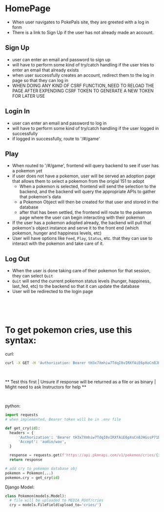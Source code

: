 # HomePage
- When user navigates to PokePals site, they are greeted with a log in form
- There is a link to Sign Up if the user has not already made an account.

## Sign Up
- user can enter an email and password to sign up
- will have to perform some kind of try/catch handling if the user tries to enter an email that already exists
- when user successfully creates an account, redirect them to the log in page so that they can log in
- WHEN DOING ANY KIND OF CSRF FUNCTION, NEED TO RELOAD THE PAGE AFTER EXPENDING CSRF TOKEN TO GENERATE A NEW TOKEN FOR LATER USE

## Login In
- user can enter an email and password to log in
- will have to perform some kind of try/catch handling if the user logged in successfully
- if logged in successfully, route to '/#/game'

## Play
- When routed to '/#/game', frontend will query backend to see if user has a pokemon yet
- if user does not have a pokemon, user will be served an adoption page that allows them to select a pokemon from the origial 151 to adopt
  - When a pokemon is selected, frontend will send the selection to the backend, and the backend will query the appropriate APIs to gather that pokemon's data
  - a Pokemon Object will then be created for that user and stored in the database
  - after that has been settled, the frontend will route to the pokemon page where the user can begin interacting with their pokemon
- If the user has a pokemon adopted already, the backend will pull that pokemon's object instance and serve it to the front end (which pokemon, hunger and happiness levels, etc)
- User will have options like `Feed`, `Play`, `Status`, etc. that they can use to interact with the pokemon and take care of it.

## Log Out
- When the user is done taking care of their pokemon for that session, they can select `Quit`
- `Quit` will send the current pokemon status levels (hunger, happiness, last_fed, etc) to the backend so that it can update the database
- User will be redirected to the login page

<p>&nbsp;</p>
<p>&nbsp;</p>

# To get pokemon cries, use this syntax:
curl:
```bash
curl -X GET -H 'Authorization: Bearer tH3x7Xmhiw7TdqI0vIRXfAiE6pXoCn8JHGssP71D0CTc0bGH66uNjUtx2iS1e6mk' -H 'Accept: audio/wav' -o /home/michael/VSCode/Code_Platoon/Personal_Project/pokepals_proj/static/cries/pokemon_{id}.wav  https://api.pkmnapi.com/v1/pokemon/cries/{id}
```
<p>&nbsp;</p>

** Test this first | Unsure if response will be returned as a file or as binary | Might need to ask Instructors for help **

<p>&nbsp;</p>

python:
```python
import requests
# when implemented, Bearer token will be in .env file

def get_cry(id):
  headers = {
      'Authorization': 'Bearer tH3x7Xmhiw7TdqI0vIRXfAiE6pXoCn8JHGssP71D0CTc0bGH66uNjUtx2iS1e6mk',
      'Accept': 'audio/wav',
  }

  response = requests.get(f'https://api.pkmnapi.com/v1/pokemon/cries/{id}', headers=headers)
  return response

# add cry to pokemon database obj
pokemon = Pokemon(...)
pokemon.cry = get_cry(id)
```


Django Model:
```python
class Pokemon(models.Model):
  # file will be uploaded to MEDIA_ROOT/cries
  cry = models.FileField(upload_to='cries/')
```
